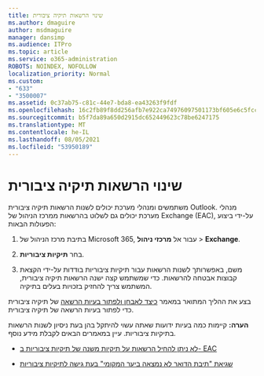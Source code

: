 ```yaml
---
title: שינוי הרשאות תיקיה ציבורית
ms.author: dmaguire
author: msdmaguire
manager: dansimp
ms.audience: ITPro
ms.topic: article
ms.service: o365-administration
ROBOTS: NOINDEX, NOFOLLOW
localization_priority: Normal
ms.custom:
- "633"
- "3500007"
ms.assetid: 0c37ab75-c81c-44e7-bda8-ea43263f9fdf
ms.openlocfilehash: 16c2fb89f8dd256afb7e922ca74976097501173bf605e6c5fccc73019a71edcd
ms.sourcegitcommit: b5f7da89a650d2915dc652449623c78be6247175
ms.translationtype: MT
ms.contentlocale: he-IL
ms.lasthandoff: 08/05/2021
ms.locfileid: "53950189"
---
```

# <a name="changing-public-folder-permissions"></a>שינוי הרשאות תיקיה ציבורית

משתמשים ומנהלי מערכת יכולים לשנות הרשאות תיקיה ציבורית Outlook. מנהלי מערכת יכולים גם לשלוט בהרשאות ממרכז הניהול של Exchange (EAC), על-ידי ביצוע הפעולות הבאות:
  
1. בתיבת מרכז הניהול של Microsoft 365, עבור אל **מרכזי ניהול** \> **Exchange**.

2. בחר **תיקיות ציבוריות**.

3. משם, באפשרותך לשנות הרשאות עבור תיקיות ציבוריות בודדות על-ידי הקצאת קבוצות אבטחה להרשאות. כדי שמשתמש קצה ישנה הרשאות תיקיה ציבורית, המשתמש צריך להחזיק בזכויות בעלים בתיקיה.

בצע את ההליך המתואר במאמר [כיצד לאבחן ולפתור בעיות הרשאה](https://docs.microsoft.com/exchange/troubleshoot/public-folders/public-folder-permission-issues) של תיקיה ציבורית כדי לפתור בעיות הרשאה של תיקיה ציבורית.

**הערה:** קיימות כמה בעיות ידועות שאתה עשוי להיתקל בהן בעת ניסיון לשנות הרשאות בתיקיות ציבוריות. עיין במאמרים הבאים לקבלת מידע נוסף.

- [לא ניתן להחיל הרשאות על תיקיות משנה של תיקיות ציבוריות ב- EAC](https://docs.microsoft.com/exchange/troubleshoot/public-folders/can%E2%80%99t-apply-permissions-public-folder-subfolders)

- [שגיאת "תיבת הדואר לא נמצאה ביער המקומי" בעת גישה לתיקיות ציבוריות](https://docs.microsoft.com/exchange/troubleshoot/public-folders/mailbox-not-found-local-forest-public-folder)
